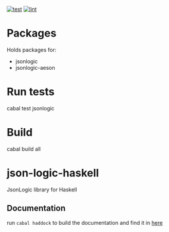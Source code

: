 [![test](https://github.com/JTeeuwissen/json-logic-haskell/actions/workflows/Test.yaml/badge.svg?event=push)](https://github.com/JTeeuwissen/json-logic-haskell/actions/workflows/Test.yaml)
[![lint](https://github.com/JTeeuwissen/json-logic-haskell/actions/workflows/Linting.yaml/badge.svg?event=push)](https://github.com/JTeeuwissen/json-logic-haskell/actions/workflows/Linting.yaml)

# Packages
Holds packages for:
 * jsonlogic
 * jsonlogic-aeson

# Run tests
cabal test jsonlogic

# Build
cabal build all

# json-logic-haskell
JsonLogic library for Haskell

## Documentation
run `cabal haddock` to build the documentation and find it in [here](dist-newstyle\build\x86_64-windows\ghc-9.0.1\JsonLogic-0.1.0.0\l\Logic\doc\html\JsonLogic)